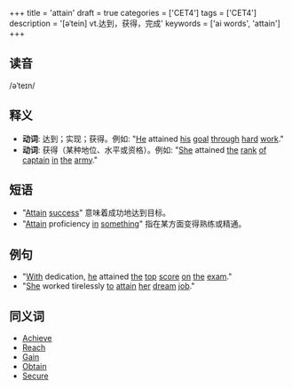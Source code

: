 +++
title = 'attain'
draft = true
categories = ['CET4']
tags = ['CET4']
description = '[əˈtein] vt.达到，获得，完成'
keywords = ['ai words', 'attain']
+++

## 读音
/əˈteɪn/

## 释义
- **动词**: 达到；实现；获得。例如: "[He](/zh/post/he/) attained [his](/zh/post/his/) [goal](/zh/post/goal/) [through](/zh/post/through/) [hard](/zh/post/hard/) [work](/zh/post/work/)."
- **动词**: 获得（某种地位、水平或资格）。例如: "[She](/zh/post/she/) attained [the](/zh/post/the/) [rank](/zh/post/rank/) [of](/zh/post/of/) [captain](/zh/post/captain/) [in](/zh/post/in/) [the](/zh/post/the/) [army](/zh/post/army/)."

## 短语
- "[Attain](/zh/post/attain/) [success](/zh/post/success/)" 意味着成功地达到目标。
- "[Attain](/zh/post/attain/) proficiency [in](/zh/post/in/) [something](/zh/post/something/)" 指在某方面变得熟练或精通。

## 例句
- "[With](/zh/post/with/) dedication, [he](/zh/post/he/) attained [the](/zh/post/the/) [top](/zh/post/top/) [score](/zh/post/score/) [on](/zh/post/on/) [the](/zh/post/the/) [exam](/zh/post/exam/)."
- "[She](/zh/post/she/) worked tirelessly [to](/zh/post/to/) [attain](/zh/post/attain/) [her](/zh/post/her/) [dream](/zh/post/dream/) [job](/zh/post/job/)."

## 同义词
- [Achieve](/zh/post/achieve/)
- [Reach](/zh/post/reach/)
- [Gain](/zh/post/gain/)
- [Obtain](/zh/post/obtain/)
- [Secure](/zh/post/secure/)
